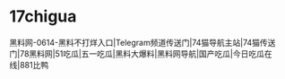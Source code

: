 # 17chigua
黑料网-0614-黑料不打烊入口|Telegram频道传送门|74猫导航主站|74猫传送门|78黑料网|51吃瓜|五一吃瓜|黑料大爆料|黑料网导航|国产吃瓜|今日吃瓜在线|881比鸭
